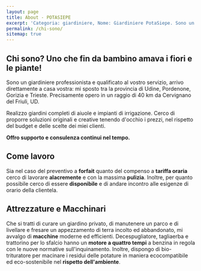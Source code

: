 ```yaml
---
layout: page
title: About - POTASIEPE
excerpt: 'Categoria: giardiniere, Nome: Giardiniere PotaSiepe. Sono un giardiniere professionista e qualificato che opera a Udine a Trieste e in tutto il Friuli-Venezia Giulia'
permalink: /chi-sono/
sitemap: true
---
```

## Chi sono? Uno che fin da bambino amava i fiori e le piante!

Sono un giardiniere professionista e qualificato al vostro servizio, arrivo direttamente a casa vostra: mi sposto tra la provincia di Udine, Pordenone, Gorizia e Trieste. Precisamente opero in un raggio di 40 km da Cervignano del Friuli, UD.

Realizzo giardini completi di aiuole e impianti di irrigazione. Cerco di proporre soluzioni originali e creative tenendo d'occhio i prezzi, nel rispetto del budget e delle scelte dei miei clienti.

**Offro supporto e consulenza continui nel tempo.**

## Come lavoro

Sia nel caso del preventivo a **forfait** quanto del compenso a **tariffa oraria** cerco di lavorare **alacremente** e con la massima **pulizia**.
Inoltre, per quanto possibile cerco di essere **disponibile** e di andare incontro alle esigenze di orario della clientela.

## Attrezzature e Macchinari

Che si tratti di curare un giardino privato, di manutenere un parco e di livellare e fresare un appezzamento di terra incolto ed abbandonato, mi avvalgo di **macchine** moderne ed efficienti. Decespugliatore, tagliaerba e trattorino per lo sfalcio hanno un **motore a quattro tempi** a benzina in regola con le nuove normative sull'inquinamento. Inoltre, dispongo di bio-trituratore per macinare i residui delle potature in maniera ecocompatibile ed eco-sostenibile nel **rispetto dell'ambiente**.
